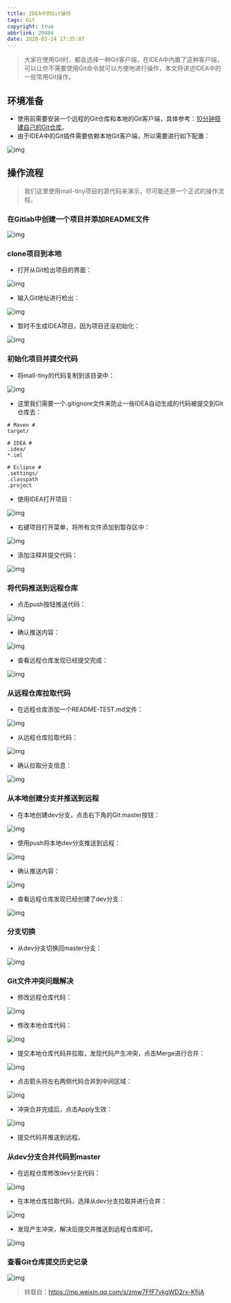 ```yaml
---
title: IDEA中的Git操作
tags: Git
copyright: true
abbrlink: 20484
date: 2020-03-24 17:35:07
---
```

> 大家在使用Git时，都会选择一种Git客户端，在IDEA中内置了这种客户端，可以让你不需要使用Git命令就可以方便地进行操作，本文将讲述IDEA中的一些常用Git操作。

## 环境准备

- 使用前需要安装一个远程的Git仓库和本地的Git客户端，具体参考：[10分钟搭建自己的Git仓库](https://mp.weixin.qq.com/s?__biz=MzU1Nzg4NjgyMw==&mid=2247483948&idx=1&sn=6562c995519a3b6cf0105e66620ed562&scene=21#wechat_redirect)。
- 由于IDEA中的Git插件需要依赖本地Git客户端，所以需要进行如下配置：

![img](https://myblog-1259323290.cos.ap-nanjing.myqcloud.com/undefined/202004/30/190434-233250.jpeg)

## 操作流程

> 我们这里使用mall-tiny项目的源代码来演示，尽可能还原一个正式的操作流程。

### 在Gitlab中创建一个项目并添加README文件

![img](https://myblog-1259323290.cos.ap-nanjing.myqcloud.com/undefined/202004/30/190445-855425.jpeg)

<!--more-->

### clone项目到本地

- 打开从Git检出项目的界面：

![img](https://myblog-1259323290.cos.ap-nanjing.myqcloud.com/undefined/202004/30/190447-410655.jpeg)

- 输入Git地址进行检出：

![img](https://myblog-1259323290.cos.ap-nanjing.myqcloud.com/undefined/202004/30/190455-269364.png)

- 暂时不生成IDEA项目，因为项目还没初始化：

![img](https://myblog-1259323290.cos.ap-nanjing.myqcloud.com/undefined/202004/30/190457-393131.jpeg)

### 初始化项目并提交代码

- 将mall-tiny的代码复制到该目录中：

![img](https://myblog-1259323290.cos.ap-nanjing.myqcloud.com/undefined/202004/30/190459-45475.jpeg)

- 这里我们需要一个.gitignore文件来防止一些IDEA自动生成的代码被提交到Git仓库去：

```
# Maven #
target/

# IDEA #
.idea/
*.iml

# Eclipse #
.settings/
.classpath
.project
```

- 使用IDEA打开项目：

![img](https://myblog-1259323290.cos.ap-nanjing.myqcloud.com/undefined/202004/30/190502-322099.jpeg)

- 右键项目打开菜单，将所有文件添加到暂存区中：

![img](https://myblog-1259323290.cos.ap-nanjing.myqcloud.com/undefined/202004/30/190508-130940.jpeg)

- 添加注释并提交代码：

![img](https://myblog-1259323290.cos.ap-nanjing.myqcloud.com/undefined/202004/30/190511-637220.jpeg)

### 将代码推送到远程仓库

- 点击push按钮推送代码：

![img](https://myblog-1259323290.cos.ap-nanjing.myqcloud.com/undefined/202004/30/190516-689389.jpeg)

- 确认推送内容：

![img](https://myblog-1259323290.cos.ap-nanjing.myqcloud.com/undefined/202004/30/190517-542755.jpeg)

- 查看远程仓库发现已经提交完成：

![img](https://myblog-1259323290.cos.ap-nanjing.myqcloud.com/undefined/202004/30/190520-952697.jpeg)

### 从远程仓库拉取代码

- 在远程仓库添加一个README-TEST.md文件：

![img](https://myblog-1259323290.cos.ap-nanjing.myqcloud.com/undefined/202004/30/190523-130430.jpeg)

- 从远程仓库拉取代码：

![img](https://myblog-1259323290.cos.ap-nanjing.myqcloud.com/undefined/202004/30/190526-604464.jpeg)

- 确认拉取分支信息：

![img](https://myblog-1259323290.cos.ap-nanjing.myqcloud.com/undefined/202004/30/190531-590298.jpeg)

### 从本地创建分支并推送到远程

- 在本地创建dev分支，点击右下角的Git:master按钮：

![img](https://myblog-1259323290.cos.ap-nanjing.myqcloud.com/undefined/202004/30/190533-313696.jpeg)

- 使用push将本地dev分支推送到远程：

![img](https://myblog-1259323290.cos.ap-nanjing.myqcloud.com/undefined/202004/30/190535-800010.jpeg)

- 确认推送内容：

![img](https://myblog-1259323290.cos.ap-nanjing.myqcloud.com/undefined/202004/30/190537-150687.jpeg)

- 查看远程仓库发现已经创建了dev分支：

![img](https://myblog-1259323290.cos.ap-nanjing.myqcloud.com/undefined/202004/30/190540-894712.jpeg)

### 分支切换

- 从dev分支切换回master分支：

![img](https://myblog-1259323290.cos.ap-nanjing.myqcloud.com/undefined/202004/30/190542-779232.png)

### Git文件冲突问题解决

- 修改远程仓库代码：

![img](https://myblog-1259323290.cos.ap-nanjing.myqcloud.com/undefined/202004/30/190814-937523.jpeg)

- 修改本地仓库代码：

![img](https://myblog-1259323290.cos.ap-nanjing.myqcloud.com/undefined/202004/30/190544-499632.png)

- 提交本地仓库代码并拉取，发现代码产生冲突，点击Merge进行合并：

![img](https://myblog-1259323290.cos.ap-nanjing.myqcloud.com/undefined/202004/30/190545-988790.jpeg)

- 点击箭头将左右两侧代码合并到中间区域：

![img](https://myblog-1259323290.cos.ap-nanjing.myqcloud.com/undefined/202004/30/190547-10095.jpeg)

- 冲突合并完成后，点击Apply生效：

![img](https://myblog-1259323290.cos.ap-nanjing.myqcloud.com/undefined/202004/30/190549-813062.png)

- 提交代码并推送到远程。

### 从dev分支合并代码到master

- 在远程仓库修改dev分支代码：

![img](https://myblog-1259323290.cos.ap-nanjing.myqcloud.com/undefined/202004/30/190551-123887.jpeg)

- 在本地仓库拉取代码，选择从dev分支拉取并进行合并：

![img](https://myblog-1259323290.cos.ap-nanjing.myqcloud.com/undefined/202004/30/190552-573751.jpeg)

- 发现产生冲突，解决后提交并推送到远程仓库即可。

![img](https://myblog-1259323290.cos.ap-nanjing.myqcloud.com/undefined/202004/30/190555-514828.jpeg)

### 查看Git仓库提交历史记录

![img](https://myblog-1259323290.cos.ap-nanjing.myqcloud.com/undefined/202004/30/190556-925372.jpeg)



> 转载自：https://mp.weixin.qq.com/s/zmw7FfF7vkgWD2rx-KfijA

